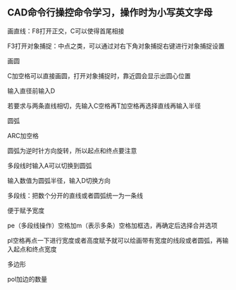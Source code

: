 ## CAD命令行操控命令学习，操作时为小写英文字母

画直线：F8打开正交，C可以使得首尾相接

F3打开对象捕捉：中点之类，可以通过对右下角对象捕捉右键进行对象捕捉设置



画圆

C加空格可以直接画圆，打开对象捕捉时，靠近圆会显示出圆心位置

输入直径前输入D

若要求与两条直线相切，先输入C空格再T加空格再选择直线再输入半径



圆弧

ARC加空格

圆弧为逆时针方向旋转，所以起点和终点要注意

多段线时输入A可以切换到圆弧

输入数值为圆弧半径，输入D切换方向



多段线：把数个分开的直线或者圆弧统一为一条线

便于赋予宽度

pe（多段线操作）空格加m（表示多条）空格加框选，再确定后选择合并选项

pl空格再点一下进行宽度或者高度赋予就可以绘画带有宽度的线段或者圆弧，再输入起点和终点宽度



多边形

pol加边的数量